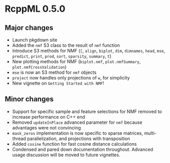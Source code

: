 # RcppML 0.5.0

## Major changes

- Launch pkgdown site
- Added the `nmf` S3 class to the result of `nmf` function
- Introduce S3 methods for NMF (`[`, `align`, `biplot`, `dim`, `dimnames`, `head`, `mse`, `predict`, `print`, `prod`, `sort`, `sparsity`, `summary`, `t`)
- New plotting methods for NMF (`biplot.nmf`, `plot.nmfSummary`, `plot.nmfCrossValidation`)
- `mse` is now an S3 method for `nmf` objects
- `project` now handles only projections of `w`, for simplicity
- New vignette on `Getting Started with NMF`!

## Minor changes
- Support for specific sample and feature selections for NMF removed to increase performance on C++ end
- Removed `updateInPlace` advanced parameter for `nmf` because advantages were not convincing
- `mask_zeros` implementation is now specific to sparse matrices, multi-thread parallelization, and projections with transposition
- Added `cosine` function for fast cosine distance calculations
- Condensed and pared down documentation throughout. Advanced usage discussion will be moved to future vignettes.